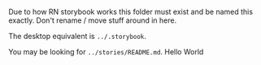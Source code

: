 Due to how RN storybook works this folder must exist and be named this exactly. Don't rename / move stuff around in here.

The desktop equivalent is `../.storybook`.

You may be looking for `../stories/README.md`.
Hello World
